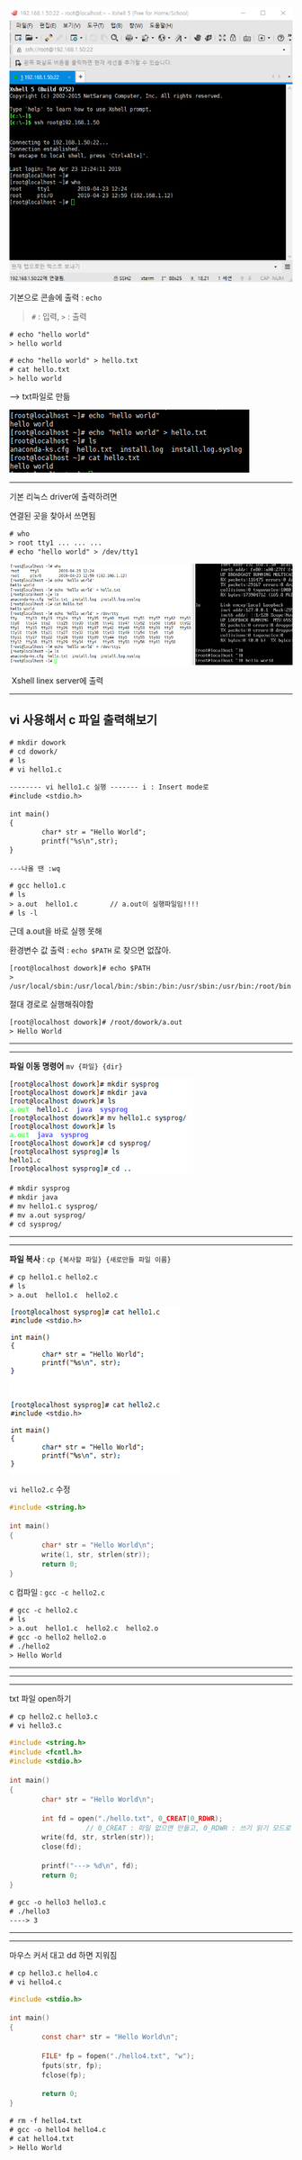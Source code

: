 ![1555996929630](assets/1555996929630.png)

기본으로 콘솔에 출력 : `echo`

>  `#` : 입력, `>` : 출력

```shell
# echo "hello world"
> hello world
```

```shell
# echo "hello world" > hello.txt
# cat hello.txt
> hello world
```

 --> txt파일로 만듦

![1555997076666](assets/1555997076666.png)

---

기본 리눅스 driver에 출력하려면

연결된 곳을 찾아서 쓰면됨

```
# who
> root tty1 ... ... ... 
# echo "hello world" > /dev/tty1
```

![1555997265928](assets/1555997265928.png)

​								 Xshell                                                                           linex server에 출력



---

## vi 사용해서 c 파일 출력해보기

```shell
# mkdir dowork
# cd dowork/
# ls
# vi hello1.c
```

```shell
-------- vi hello1.c 실행 ------- i : Insert mode로 
#include <stdio.h>

int main()
{
        char* str = "Hello World";
        printf("%s\n",str);
}

---나올 땐 :wq
```

```shell
# gcc hello1.c
# ls
> a.out  hello1.c        // a.out이 실행파일임!!!!
# ls -l
```

근데 a.out을 바로 실행 못해 

환경변수 값 출력 : `echo $PATH` 로 찾으면 없잖아.

```shell
[root@localhost dowork]# echo $PATH
> /usr/local/sbin:/usr/local/bin:/sbin:/bin:/usr/sbin:/usr/bin:/root/bin
```

절대 경로로 실행해줘야함

```shell
[root@localhost dowork]# /root/dowork/a.out 
> Hello World
```

---

---

**파일 이동 명령어** `mv {파일} {dir}`

![1555998447957](assets/1555998447957.png)

```shell
# mkdir sysprog
# mkdir java
# mv hello1.c sysprog/
# mv a.out sysprog/
# cd sysprog/
```

---

---

**파일 복사** :  `cp {복사할 파일} {새로만들 파일 이름}`

```shell
# cp hello1.c hello2.c
# ls
> a.out  hello1.c  hello2.c
```

![1555998764049](assets/1555998764049.png)

`vi hello2.c` 수정

```c
#include <string.h>

int main()
{
        char* str = "Hello World\n";
        write(1, str, strlen(str));
        return 0;
}
```

c 컴파일 : `gcc -c hello2.c`

```shell
# gcc -c hello2.c
# ls
> a.out  hello1.c  hello2.c  hello2.o
# gcc -o hello2 hello2.o
# ./hello2
> Hello World
```

---

---

---

txt 파일 open하기

```shell
# cp hello2.c hello3.c
# vi hello3.c
```

```c
#include <string.h>
#include <fcntl.h>
#include <stdio.h>

int main()
{
        char* str = "Hello World\n";

        int fd = open("./hello.txt", 0_CREAT|0_RDWR);
                   // 0_CREAT : 파일 없으면 만들고, 0_RDWR : 쓰기 읽기 모드로 열기
        write(fd, str, strlen(str));
        close(fd);

        printf("---> %d\n", fd);
        return 0;
}
```

```shell
# gcc -o hello3 hello3.c
# ./hello3
----> 3
```

---

---

마우스 커서 대고 dd 하면 지워짐

```shell
# cp hello3.c hello4.c
# vi hello4.c
```

```c
#include <stdio.h>

int main()
{
        const char* str = "Hello World\n";
                
        FILE* fp = fopen("./hello4.txt", "w");
        fputs(str, fp);
        fclose(fp);
        
        return 0;
}
```

```shell
# rm -f hello4.txt
# gcc -o hello4 hello4.c
# cat hello4.txt
> Hello World
```




